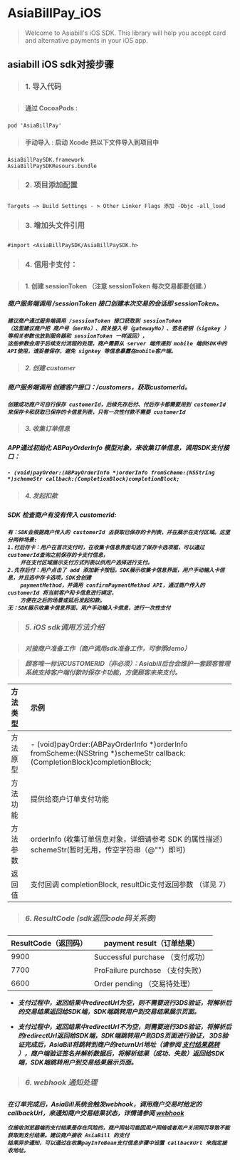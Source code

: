 **<h1>AsiaBillPay_iOS</h1>**

> Welcome to Asiabill's iOS SDK. This library will help you accept card and alternative payments in your iOS app.

**<h2>asiabill iOS sdk对接步骤</h2>**

> **<h3>1. 导入代码 <h3>**
	
> **<h4>通过 CocoaPods : <h3>**
	
	pod 'AsiaBillPay'
	
> **<h4>手动导入 : 启动 Xcode 把以下文件导入到项目中<h3>**
	
	AsiaBillPaySDK.framework
	AsiaBillPaySDKResours.bundle
	
> **<h3>2. 项目添加配置 <h3>**

	Targets –> Build Settings - > Other Linker Flags 添加 -Objc -all_load

> **<h3>3. 增加头文件引用 <h3>** 

	#import <AsiaBillPaySDK/AsiaBillPaySDK.h>
	
> **<h3>4. 信用卡支付：<h3>**
	
> **<h4>1. 创建 sessionToken （注意 sessionToken 每次交易都要创建.）<h4>**

**<h5>商户服务端调用 /sessionToken 接口创建本次交易的会话即 sessionToken。<h5>**
	
	建议商户通过服务端调用 /sessionToken 接口获取到 sessionToken
	（这里建议商户把 商户号（merNo）、网关接入号（gatewayNo）、签名密钥（signkey ）等相关参数也放到服务器和 sessionToken 一样返回），
	这些参数会用于后续支付流程的处理，商户需要从 server 端传递到 mobile 端供SDK中的API使用，请妥善保存，避免 signkey 等信息暴露在mobile客户端。

> **<h4>2. 创建 customer <h4>**

**<h5>商户服务端调用 创建客户接口：/customers，获取customerId。<h5>**
	
	创建成功商户可自行保存 customerId，后续先存后付、付后存卡都需要用到 customerId 来保存卡和获取已保存的卡信息列表，只有一次性付款不需要 customerId 

> **<h4>3. 收集订单信息 <h4>**
	
**<h5>APP通过初始化 ABPayOrderInfo 模型对象，来收集订单信息，调用SDK支付接口：<h5>**
	
	- (void)payOrder:(ABPayOrderInfo *)orderInfo fromScheme:(NSString *)schemeStr callback:(CompletionBlock)completionBlock;

> **<h4>4. 发起扣款 <h4>**

**<h5>SDK 检查商户有没有传入 customerId:<h5>**
	
	有：SDK会根据商户传入的 customerId 去获取已保存的卡列表，并在展示在支付区域。这里分两种场景:
	1.付后存卡：用户在首次支付时，在收集卡信息界面勾选了保存卡选项框，可以通过customerId查询之前保存的卡支付信息，
		并在支付区域展示支付方式列表以供用户选择进行支付。
	2.先存后付：用户点击了 add 添加新卡按钮，SDK展示收集卡信息界面，用户手动输入卡信息，并且选中存卡选项，SDK会创建
		paymentMethod，并调用 confirmPaymentMethod API，通过商户传入的 customerId 将当前客户和卡信息进行绑定，
		方便在之后的场景或延后发起扣款。
	无：SDK展示收集卡信息界面，用户手动输入卡信息，进行一次性支付

> **<h3>5. iOS sdk调用方法介绍<h3>**

> 对接商户准备工作（商户调用sdk准备工作，可参照demo）

> 顾客唯一标识CUSTOMERID（非必须）：Asiabill后台会维护一套顾客管理系统支持客户端付款时保存卡功能，方便顾客未来支付。 
	
| 方法类型 | 示例| 
| :------ | :------ |
| 方法原型	       |    - (void)payOrder:(ABPayOrderInfo *)orderInfo fromScheme:(NSString *)schemeStr callback:(CompletionBlock)completionBlock;   |
| 方法功能	       |        提供给商户订单支付功能                                   |
| 方法参数	       |        orderInfo (收集订单信息对象，详细请参考 SDK 的属性描述) schemeStr(暂时无用，传空字符串（@""）即可)  |
| 返回值	          |        支付回调 completionBlock, resultDic支付返回参数 （详见 7）     |
	

 > **<h3>6. ResultCode (sdk返回code码关系表) <h3>**
  
| ResultCode（返回码） | payment result（订单结果） | 
| ------ | ------ |
| 9900            |    Successful purchase  （支付成功）        |
| 7700            |    ProFailure purchase  （支付失败）        |
| 6600            |    Order pending        （交易待处理）      |

- 支付过程中，返回结果中redirectUrl为空，则不需要进行3DS验证，将解析后的交易结果返回给SDK端，SDK端跳转用户到交易结果展示页面。

- 支付过程中，返回结果中redirectUrl不为空，则需要进行3DS验证，将解析后的redirectUrl返回给SDK端，SDK端跳转用户到3DS页面进行验证，
3DS验证完成后，AsiaBill将跳转到商户的returnUrl地址（请参阅 <a href="https://asiabill.gitbook.io/api-explorer/webhook/zhi-fu-jie-guo-tiao-zhuan" target="_blank">支付结果跳转</a> ），商户端验证签名并解析数据后，将解析结果（成功、失败）返回给SDK端，SDK端跳转用户到交易结果展示页面。

> **<h3>6. webhook 通知处理<h3>**

在订单完成后，AsiaBill系统会触发webhook，调用商户交易时给定的callbackUrl，来通知商户交易结果状态，详情请参阅  <a href="https://asiabill.gitbook.io/api-explorer/webhook/gai-shu" target="_blank">webhook</a> 

```
仅接收浏览器端的支付结果是存在风险的，商户网站可能因用户网络或者用户关闭网页导致不能获取到支付结果。建议商户接收 AsiaBill 的支付
结果异步通知，可以通过在收集payInfoBean支付信息步骤中设置 callbackUrl 来指定接收地址。
```

